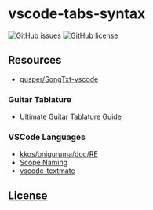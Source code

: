 # vscode-tabs-syntax

[![GitHub issues](https://img.shields.io/github/issues/tcd/vscode-tabs-syntax.svg)](https://github.com/tcd/vscode-tabs-syntax/issues)
[![GitHub license](https://img.shields.io/badge/license-MIT-blue.svg)](https://github.com/tcd/vscode-tabs-syntax/blob/master/LICENSE)


## Resources

- [gusper/SongTxt-vscode](https://github.com/gusper/SongTxt-vscode)


### Guitar Tablature

- [Ultimate Guitar Tablature Guide](https://www.ultimate-guitar.com/contribution/help/rubric)


### VSCode Languages
- [kkos/oniguruma/doc/RE](https://github.com/kkos/oniguruma/blob/master/doc/RE)
- [Scope Naming](https://www.sublimetext.com/docs/3/scope_naming.html)
- [vscode-textmate](https://github.com/Microsoft/vscode-textmate)


## [License](https://github.com/dunstontc/vscode-tabs-syntax/blob/master/LICENSE)

